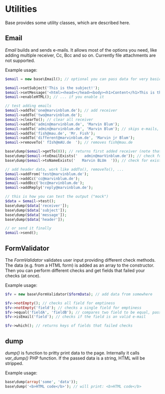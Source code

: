 # Utilities

Base provides some utility classes, which are described here.

## Email

*Email* builds and sends e-mails. It allows most of the options you need, like adding multiple receiver, Cc, Bcc and so on. Currently file attachments are not supported.

Example usage:

```PHP
$email = new base\Email(); // optional you can pass data for very basic usage

$email->setSubject('This is the subject!');
$email->setMessage('<html><head></head><body><h1>Content</h1>This is the content.</body></html>'); // HTML is supported...
$email->enableHTML(); // ... if you enable it

// test adding emails
$email->addTo('one@marvinblum.de'); // add receiver
$email->addTo('two@marvinblum.de');
$email->clearTo(); // clear all receiver
$email->addTo('admin@marvinblum.de', 'Marvin Blum');
$email->addTo('admin@marvinblum.de', 'Marvin Blum'); // skips e-mails, if already added
$email->addTo('fish@mau.de', 'Mr. Fish');
$email->addTo('different@marvinblum.de', 'Marvin jr Blum');
$email->removeTo(' fIsh@mAU.de  '); // removes fish@mau.de

base\dump($email->getTo(0)); // returns first added receiver (note that different@marvinblum.de whould be index 2!)
base\dump($email->toEmailExists('   admin@marVinblum.de')); // check for existance by e-mail
base\dump($email->toNameExists('   Marvin BLUm  ')); // check for existance by receiver name

// add header data, work like addTo(), removeTo(), ...
$email->addFrom('test@marvinblum.de');
$email->addCc('cc@marvinblum.de');
$email->addBcc('bcc@marvinblum.de');
$email->addReply('reply@marvinblum.de');

// this is how you can test the output ("mock")
$data = $email->test();
base\dump($data['receiver']);
base\dump($data['subject']);
base\dump($data['message']);
base\dump($data['header']);

// or send it finally
$email->send();
```

## FormValidator

The *FormValidator* validates user input providing different check methods. The data (e.g. from a HTML form) is added as an array to the constructor. Then you can perform different checks and get fields that failed your checks (at once).

Example usage:

```PHP
$fv = new base\FormValidator($formData); // add data from somewhere

$fv->notEmpty(); // checks all field for emptiness
$fv->notEmpty('field'); // checks a single field for emptiness
$fv->equal('fieldA', 'fieldB'); // compares two field to be equal, pass keys
$fv->isEmail('field'); // checks if the field is an valid e-mail

$fv->which(); // returns keys of fields that failed checks
```

## dump

*dump()* is function to pritty print data to the page. Internally it calls *var_dump()* PHP function. If the passed data is a string, HTML will be stripped.

Example usage:

```PHP
base\dump(array('some', 'data'));
base\dump('<b>HTML code</b>'); // will print: <b>HTML code</b>
```
